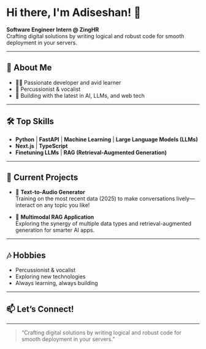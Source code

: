 # Hi there, I'm Adiseshan! 👋

**Software Engineer Intern @ ZingHR**  
Crafting digital solutions by writing logical and robust code for smooth deployment in your servers.

---

## 🚀 About Me

- 🧑‍💻 Passionate developer and avid learner
- 🥁 Percussionist & vocalist
- 🤖 Building with the latest in AI, LLMs, and web tech

---

## 🛠️ Top Skills

- **Python** | **FastAPI** | **Machine Learning** | **Large Language Models (LLMs)**
- **Next.js** | **TypeScript**
- **Finetuning LLMs** | **RAG (Retrieval-Augmented Generation)**

---

## 🌟 Current Projects

- 🎤 **Text-to-Audio Generator**  
  Training on the most recent data (2025) to make conversations lively—interact on any topic you like!

- 🔗 **Multimodal RAG Application**  
  Exploring the synergy of multiple data types and retrieval-augmented generation for smarter AI apps.

---

## 🎶 Hobbies

- Percussionist & vocalist
- Exploring new technologies
- Always learning, always building

---

## 📫 Let’s Connect!

<!-- Add your LinkedIn, Twitter, or other links here, e.g.: -->
<!-- [LinkedIn](https://www.linkedin.com/in/yourprofile/) | [Portfolio](https://yourwebsite.com) -->

---

> “Crafting digital solutions by writing logical and robust code for smooth deployment in your servers.”

